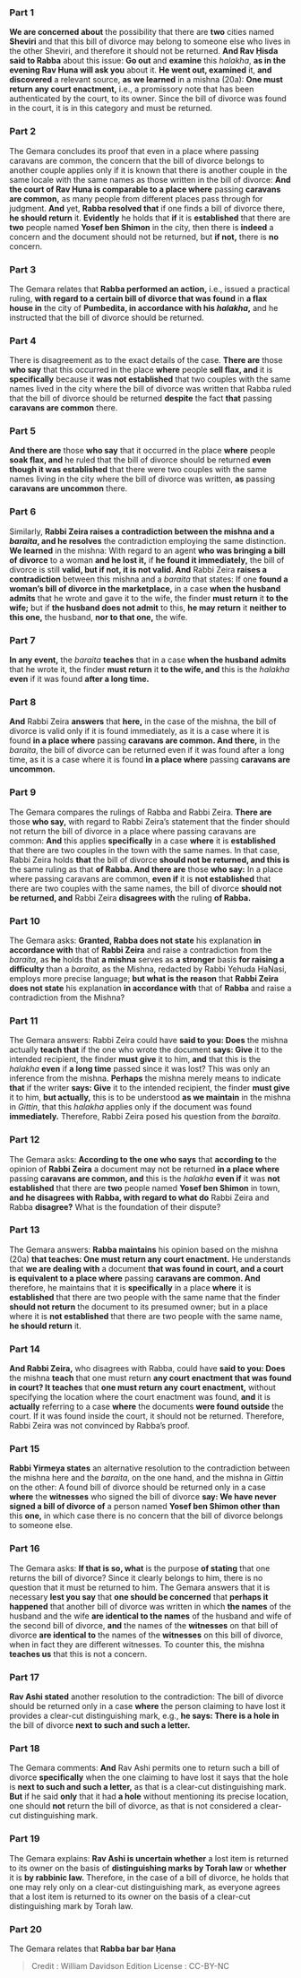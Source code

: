 
### Part 1
<b>We are concerned about</b> the possibility that there are <b>two</b> cities named <b>Sheviri</b> and that this bill of divorce may belong to someone else who lives in the other Sheviri, and therefore it should not be returned. <b>And Rav Ḥisda said to Rabba</b> about this issue: <b>Go out</b> and <b>examine</b> this <i>halakha</i>, <b>as in the evening Rav Huna will ask you</b> about it. <b>He went out, examined</b> it, <b>and discovered</b> a relevant source, <b>as we learned</b> in a mishna (20a): <b>One must return any court enactment,</b> i.e., a promissory note that has been authenticated by the court, to its owner. Since the bill of divorce was found in the court, it is in this category and must be returned.

### Part 2
The Gemara concludes its proof that even in a place where passing caravans are common, the concern that the bill of divorce belongs to another couple applies only if it is known that there is another couple in the same locale with the same names as those written in the bill of divorce: <b>And the court of Rav Huna is comparable to a place where</b> passing <b>caravans are common,</b> as many people from different places pass through for judgment. <b>And</b> yet, <b>Rabba resolved that</b> if one finds a bill of divorce there, <b>he should return</b> it. <b>Evidently</b> he holds that <b>if</b> it is <b>established</b> that there are <b>two</b> people named <b>Yosef ben Shimon</b> in the city, then there is <b>indeed</b> a concern and the document should not be returned, but <b>if not,</b> there is <b>no</b> concern.

### Part 3
The Gemara relates that <b>Rabba performed an action,</b> i.e., issued a practical ruling, <b>with regard to a certain bill of divorce that was found</b> in <b>a flax house in</b> the city of <b>Pumbedita, in accordance with his <i>halakha</i>,</b> and he instructed that the bill of divorce should be returned.

### Part 4
There is disagreement as to the exact details of the case. <b>There are</b> those <b>who say</b> that this occurred in the place <b>where</b> people <b>sell flax, and</b> it is <b>specifically</b> because it <b>was not established</b> that two couples with the same names lived in the city where the bill of divorce was written that Rabba ruled that the bill of divorce should be returned <b>despite</b> the fact <b>that</b> passing <b>caravans are common</b> there.

### Part 5
<b>And there are</b> those <b>who say</b> that it occurred in the place <b>where</b> people <b>soak flax, and</b> he ruled that the bill of divorce should be returned <b>even though it was established</b> that there were two couples with the same names living in the city where the bill of divorce was written, <b>as</b> passing <b>caravans are uncommon</b> there.

### Part 6
Similarly, <b>Rabbi Zeira raises a contradiction between the mishna and a <i>baraita</i>, and he resolves</b> the contradiction employing the same distinction. <b>We learned</b> in the mishna: With regard to an agent <b>who was bringing a bill of divorce</b> to a woman <b>and he lost it,</b> if <b>he found it immediately,</b> the bill of divorce is still <b>valid, but if not, it is not valid. And</b> Rabbi Zeira <b>raises a contradiction</b> between this mishna and a <i>baraita</i> that states: If one <b>found a woman’s bill of divorce in the marketplace,</b> in a case <b>when the husband admits</b> that he wrote and gave it to the wife, the finder <b>must return</b> it <b>to the wife;</b> but if <b>the husband does not admit</b> to this, <b>he may return</b> it <b>neither to this one,</b> the husband, <b>nor to that one,</b> the wife.

### Part 7
<b>In any event,</b> the <i>baraita</i> <b>teaches</b> that in a case <b>when the husband admits</b> that he wrote it, the finder <b>must return</b> it <b>to the wife, and</b> this is the <i>halakha</i> <b>even</b> if it was found <b>after a long time.</b>

### Part 8
<b>And</b> Rabbi Zeira <b>answers</b> that <b>here,</b> in the case of the mishna, the bill of divorce is valid only if it is found immediately, as it is a case where it is found <b>in a place where</b> passing <b>caravans are common. And there,</b> in the <i>baraita</i>, the bill of divorce can be returned even if it was found after a long time, as it is a case where it is found <b>in a place where</b> passing <b>caravans are uncommon.</b>

### Part 9
The Gemara compares the rulings of Rabba and Rabbi Zeira. <b>There are</b> those <b>who say,</b> with regard to Rabbi Zeira’s statement that the finder should not return the bill of divorce in a place where passing caravans are common: <b>And</b> this applies <b>specifically</b> in a case <b>where</b> it is <b>established</b> that there are two couples in the town with the same names. In that case, Rabbi Zeira holds <b>that</b> the bill of divorce <b>should not be returned, and this is</b> the same ruling as that <b>of Rabba. And there are</b> those <b>who say:</b> In a place where passing caravans are common, <b>even if</b> it is <b>not established</b> that there are two couples with the same names, the bill of divorce <b>should not be returned, and</b> Rabbi Zeira <b>disagrees with</b> the ruling <b>of Rabba.</b>

### Part 10
The Gemara asks: <b>Granted, Rabba does not state</b> his explanation <b>in accordance with</b> that of <b>Rabbi Zeira</b> and raise a contradiction from the <i>baraita</i>, as <b>he</b> holds that <b>a mishna</b> serves as <b>a stronger</b> basis <b>for raising a difficulty</b> than a <i>baraita</i>, as the Mishna, redacted by Rabbi Yehuda HaNasi, employs more precise language; <b>but what is the reason</b> that <b>Rabbi Zeira does not state</b> his explanation <b>in accordance with</b> that of <b>Rabba</b> and raise a contradiction from the Mishna?

### Part 11
The Gemara answers: Rabbi Zeira could have <b>said to you: Does</b> the mishna actually <b>teach that</b> if the one who wrote the document <b>says: Give</b> it to the intended recipient, the finder <b>must give</b> it to him, <b>and</b> that this is the <i>halakha</i> <b>even</b> if <b>a long time</b> passed since it was lost? This was only an inference from the mishna. <b>Perhaps</b> the mishna merely means to indicate <b>that</b> if the writer <b>says: Give</b> it to the intended recipient, the finder <b>must give</b> it to him, <b>but actually,</b> this is to be understood <b>as we maintain</b> in the mishna in <i>Gittin</i>, that this <i>halakha</i> applies only if the document was found <b>immediately.</b> Therefore, Rabbi Zeira posed his question from the <i>baraita</i>.

### Part 12
The Gemara asks: <b>According to the one who says</b> that <b>according to</b> the opinion of <b>Rabbi Zeira</b> a document may not be returned <b>in a place where</b> passing <b>caravans are common, and</b> this is the <i>halakha</i> <b>even if</b> it was <b>not established</b> that there are <b>two</b> people named <b>Yosef ben Shimon</b> in town, <b>and he disagrees with Rabba, with regard to what do</b> Rabbi Zeira and Rabba <b>disagree?</b> What is the foundation of their dispute?

### Part 13
The Gemara answers: <b>Rabba maintains</b> his opinion based on the mishna (20a) <b>that teaches: One must return any court enactment.</b> He understands that <b>we are dealing with</b> a document <b>that was found in court, and a court is equivalent to a place where</b> passing <b>caravans are common. And</b> therefore, he maintains that it is <b>specifically</b> in a place <b>where</b> it is <b>established</b> that there are two people with the same name that the finder <b>should not return</b> the document to its presumed owner; but in a place where it is <b>not established</b> that there are two people with the same name, <b>he should return</b> it.

### Part 14
<b>And Rabbi Zeira,</b> who disagrees with Rabba, could have <b>said to you: Does</b> the mishna <b>teach</b> that one must return <b>any court enactment that was found in court? It teaches</b> that <b>one must return any court enactment,</b> without specifying the location where the court enactment was found, <b>and</b> it is <b>actually</b> referring to a case <b>where</b> the documents <b>were found outside</b> the court. If it was found inside the court, it should not be returned. Therefore, Rabbi Zeira was not convinced by Rabba’s proof.

### Part 15
<b>Rabbi Yirmeya states</b> an alternative resolution to the contradiction between the mishna here and the <i>baraita</i>, on the one hand, and the mishna in <i>Gittin</i> on the other: A found bill of divorce should be returned only in a case <b>where</b> the <b>witnesses</b> who signed the bill of divorce <b>say: We have never signed a bill of divorce of</b> a person named <b>Yosef ben Shimon other than</b> this <b>one,</b> in which case there is no concern that the bill of divorce belongs to someone else.

### Part 16
The Gemara asks: <b>If that is so, what</b> is the purpose <b>of stating</b> that one returns the bill of divorce? Since it clearly belongs to him, there is no question that it must be returned to him. The Gemara answers that it is necessary <b>lest you say</b> that <b>one should be concerned</b> that <b>perhaps it happened</b> that another bill of divorce was written in which <b>the names</b> of the husband and the wife <b>are identical to the names</b> of the husband and wife of the second bill of divorce, <b>and</b> the names of the <b>witnesses</b> on that bill of divorce <b>are identical to</b> the names of the <b>witnesses</b> on this bill of divorce, when in fact they are different witnesses. To counter this, the mishna <b>teaches us</b> that this is not a concern.

### Part 17
<b>Rav Ashi stated</b> another resolution to the contradiction: The bill of divorce should be returned only in a case <b>where</b> the person claiming to have lost it provides a clear-cut distinguishing mark, e.g., <b>he says: There is a hole in</b> the bill of divorce <b>next to such and such a letter.</b>

### Part 18
The Gemara comments: <b>And</b> Rav Ashi permits one to return such a bill of divorce <b>specifically</b> when the one claiming to have lost it says that the hole is <b>next to such and such a letter,</b> as that is a clear-cut distinguishing mark. <b>But</b> if he said <b>only</b> that it had <b>a hole</b> without mentioning its precise location, one should <b>not</b> return the bill of divorce, as that is not considered a clear-cut distinguishing mark.

### Part 19
The Gemara explains: <b>Rav Ashi is uncertain whether</b> a lost item is returned to its owner on the basis of <b>distinguishing marks by Torah law</b> or <b>whether</b> it is <b>by rabbinic law.</b> Therefore, in the case of a bill of divorce, he holds that one may rely only on a clear-cut distinguishing mark, as everyone agrees that a lost item is returned to its owner on the basis of a clear-cut distinguishing mark by Torah law.

### Part 20
The Gemara relates that <b>Rabba bar bar Ḥana</b>

>Credit : William Davidson Edition
>License : CC-BY-NC